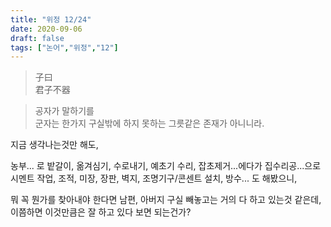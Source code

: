 ```yaml
---
title: "위정 12/24"
date: 2020-09-06
draft: false
tags: ["논어","위정","12"]
---
```


> 子曰 </br>
> 君子不器

> 공자가 말하기를 </br>
> 군자는 한가지 구실밖에 하지 못하는
> 그릇같은 존재가 아니니라.

지금 생각나는것만 해도,

농부... 로 밭갈이, 옮겨심기, 수로내기, 예초기 수리, 잡초제거...에다가
집수리공...으로 시멘트 작업, 조적, 미장, 장판, 벽지, 조명기구/콘센트 설치, 방수... 도 해봤으니,

뭐 꼭 뭔가를 찾아내야 한다면 남편, 아버지 구실 빼놓고는
거의 다 하고 있는것 같은데,
이쯤하면 이것만큼은 잘 하고 있다 보면 되는건가?

